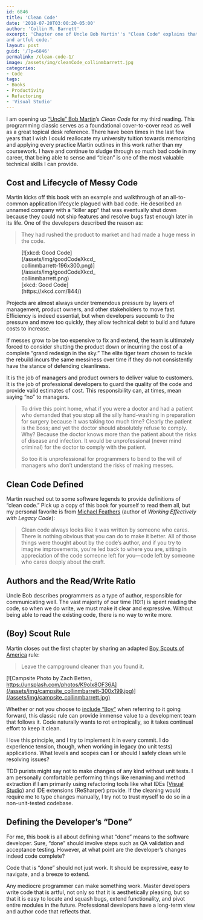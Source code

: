 ```yaml
---
id: 6846
title: 'Clean Code'
date: '2018-07-20T03:00:20-05:00'
author: 'Collin M. Barrett'
excerpt: 'Chapter one of Uncle Bob Martin''s "Clean Code" explains that professional developers write clean, expressive,
and artful code.'
layout: post
guid: '/?p=6846'
permalink: /clean-code-1/
image: /assets/img/cleanCode_collinmbarrett.jpg
categories:
- Code
tags:
- Books
- Productivity
- Refactoring
- 'Visual Studio'
---
```


I am opening up [“Uncle” Bob Martin](https://twitter.com/unclebobmartin)‘s *Clean Code* for my third reading. This
programming classic serves as a foundational cover-to-cover read as well as a great topical desk reference. There have
been times in the last few years that I wish I could reallocate my university tuition towards memorizing and applying
every practice Martin outlines in this work rather than my coursework. I have and continue to sludge through so much bad
code in my career, that being able to sense and “clean” is one of the most valuable technical skills I can provide.

## Cost and Lifecycle of Messy Code

Martin kicks off this book with an example and walkthrough of an all-to-common application lifecycle plagued with bad
code. He described an unnamed company with a “killer app” that was eventually shut down because they could not ship
features and resolve bugs fast enough later in its life. One of the developers described the reason as:

> They had rushed the product to market and had made a huge mess in the code.

<figure aria-describedby="caption-attachment-7062" class="wp-caption alignleft" id="attachment_7062"
    style="width: 196px">[![xkcd: Good
    Code](/assets/img/goodCodeXkcd_collinmbarrett-196x300.png)](/assets/img/goodCodeXkcd_collinmbarrett.png)<figcaption
        class="wp-caption-text" id="caption-attachment-7062">[xkcd: Good Code](https://xkcd.com/844/)</figcaption>
</figure>

Projects are almost always under tremendous pressure by layers of management, product owners, and other stakeholders to
move fast. Efficiency is indeed essential, but when developers succumb to the pressure and move too quickly, they allow
technical debt to build and future costs to increase.

If messes grow to be too expensive to fix and extend, the team is ultimately forced to consider shutting the product
down or incurring the cost of a complete “grand redesign in the sky.” The elite tiger team chosen to tackle the rebuild
incurs the same messiness over time if they do not consistently have the stance of defending cleanliness.

It is the job of managers and product owners to deliver value to customers. It is the job of professional developers to
guard the quality of the code and provide valid estimates of cost. This responsibility can, at times, mean saying “no”
to managers.

> To drive this point home, what if you were a doctor and had a patient who demanded that you stop all the silly
hand-washing in preparation for surgery because it was taking too much time? Clearly the patient is the boss; and yet
the doctor should absolutely refuse to comply. Why? Because the doctor knows more than the patient about the risks of
disease and infection. It would be unprofessional (never mind criminal) for the doctor to comply with the patient.
>
> So too it is unprofessional for programmers to bend to the will of managers who don’t understand the risks of making
messes.

## Clean Code Defined

Martin reached out to some software legends to provide definitions of “clean code.” Pick up a copy of this book for
yourself to read them all, but my personal favorite is from [Michael
Feathers](https://michaelfeathers.silvrback.com/bio) (author of *Working Effectively with Legacy Code*):

> Clean code always looks like it was written by someone who cares. There is nothing obvious that you can do to make it
better. All of those things were thought about by the code’s author, and if you try to imagine improvements, you’re led
back to where you are, sitting in appreciation of the code someone left for you—code left by someone who cares deeply
about the craft.

## Authors and the Read/Write Ratio

Uncle Bob describes programmers as a type of author, responsible for communicating well. The vast majority of our time
(10:1) is spent reading the code, so when we do write, we must make it clear and expressive. Without being able to read
the existing code, there is no way to write more.

## (Boy) Scout Rule

Martin closes out the first chapter by sharing an adapted [Boy Scouts of America](https://www.scouting.org/) rule:

> Leave the campground cleaner than you found it.

[![Campsite Photo by Zach Betten,
https://unsplash.com/photos/K9olx8OF36A](/assets/img/campsite_collinmbarrett-300x199.jpg)](/assets/img/campsite_collinmbarrett.jpg)

Whether or not you choose to [include “Boy”](https://dev.to/ben/the-boy-scout-rule-is-now-the-scout-rule-420g) when
referring to it going forward, this classic rule can provide immense value to a development team that follows it. Code
naturally wants to rot entropically, so it takes continual effort to keep it clean.

I love this principle, and I try to implement it in every commit. I do experience tension, though, when working in
legacy (no unit tests) applications. What levels and scopes can I or should I safely clean while resolving issues?

TDD purists might say not to make changes of any kind without unit tests. I am personally comfortable performing things
like renaming and method extraction if I am primarily using refactoring tools like what IDEs ([Visual
Studio](/tag/visual-studio/)) and IDE extensions (ReSharper) provide. If the cleaning would require me to type changes
manually, I try not to trust myself to do so in a non-unit-tested codebase.

## Defining the Developer’s “Done”

For me, this book is all about defining what “done” means to the software developer. Sure, “done” should involve steps
such as QA validation and acceptance testing. However, at what point are the developer’s changes indeed code complete?

Code that is “done” should not just work. It should be expressive, easy to navigate, and a breeze to extend.

Any mediocre programmer can make something work. Master developers write code that is artful, not only so that it is
aesthetically pleasing, but so that it is easy to locate and squash bugs, extend functionality, and pivot entire modules
in the future. Professional developers have a long-term view and author code that reflects that.